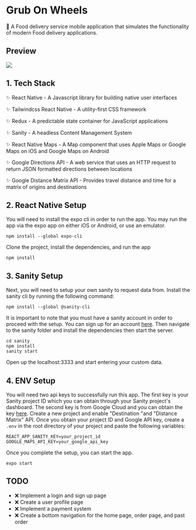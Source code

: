 # Grub On Wheels

📱 A Food delivery service mobile application that simulates the functionality of modern Food delivery applications.

## Preview

<img src="./doc/delivery-app.gif">

## 1. Tech Stack

✨ React Native - A Javascript library for building native user interfaces

✨ Tailwindcss React Native - A utility-first CSS framework

✨ Redux - A predictable state container for JavaScript applications

✨ Sanity - A headless Content Management System

✨ React Native Maps - A Map component that uses Apple Maps or Google Maps on iOS and Google Maps on Android

✨ Google Directions API - A web service that uses an HTTP request to return JSON formatted directions between locations

✨ Google Distance Matrix API - Provides travel distance and time for a matrix of origins and destinations

## 2. React Native Setup

You will need to install the expo cli in order to run the app. You may run the app via the expo app on either iOS or Android, or use an emulator.

```
npm install --global expo-cli
```

Clone the project, install the dependencies, and run the app

```
npm install
```

## 3. Sanity Setup

Next, you will need to setup your own sanity to request data from. Install the sanity cli by running the following command:

```
npm install --global @sanity-cli
```

It is important to note that you must have a sanity account in order to proceed with the setup. You can sign up for an account [here](https://www.sanity.io/). Then navigate to the sanity folder and install the dependencies then start the server.

```
cd sanity
npm install
sanity start
```

Open up the localhost:3333 and start entering your custom data.

## 4. ENV Setup

You will need two api keys to successfully run this app. The first key is your Sanity project ID which you can obtain through your Sanity project's dashboard. The second key is from Google Cloud and you can obtain the key [here](https://console.cloud.google.com/). Create a new project and enable "Destination "and "Distance Matrix" API. Once you obtain your project ID and Google API key, create a <code>.env</code> in the root directory of your project and paste the following variables:

```
REACT_APP_SANITY_KEY=your_project_id
GOOGLE_MAPS_API_KEY=your_google_api_key
```

Once you complete the setup, you can start the app.

```
expo start
```

## TODO

- ❌ Implement a login and sign up page
- ❌ Create a user profile page
- ❌ Implement a payment system
- ❌ Create a bottom navigation for the home page, order page, and past order
